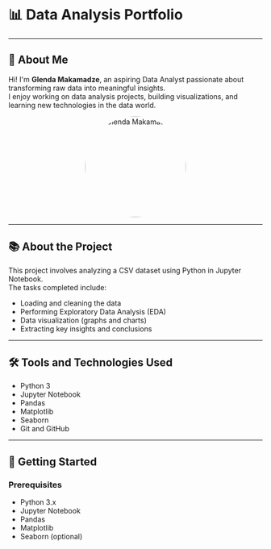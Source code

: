 # 📊 Data Analysis Portfolio

---

## 👋 About Me

Hi! I'm **Glenda Makamadze**, an aspiring Data Analyst passionate about transforming raw data into meaningful insights.  
I enjoy working on data analysis projects, building visualizations, and learning new technologies in the data world.

<p align="center">
  <img src="images/picp.jpg" alt="Glenda Makamadze" width="200" style="border-radius: 50%;">
</p>

---

## 📚 About the Project

This project involves analyzing a CSV dataset using Python in Jupyter Notebook.  
The tasks completed include:
- Loading and cleaning the data
- Performing Exploratory Data Analysis (EDA)
- Data visualization (graphs and charts)
- Extracting key insights and conclusions

---

## 🛠️ Tools and Technologies Used

- Python 3
- Jupyter Notebook
- Pandas
- Matplotlib
- Seaborn
- Git and GitHub

---

## 🚀 Getting Started

### Prerequisites
- Python 3.x
- Jupyter Notebook
- Pandas
- Matplotlib
- Seaborn (optional)


